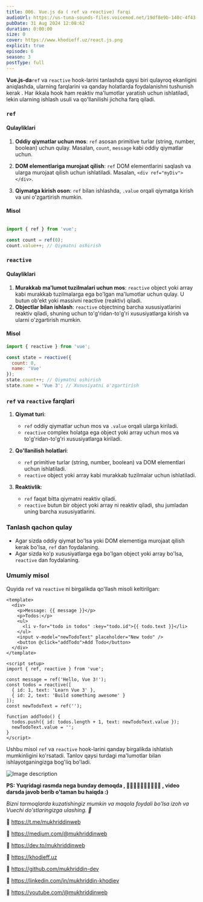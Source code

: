 ```yaml
---
title: 006. Vue.js da ( ref va reactive) farqi
audioUrl: https://us-tuna-sounds-files.voicemod.net/19df8e9b-140c-4f43-8c0e-09c162821765-1658350707858.mp3
pubDate: 31 Aug 2024 12:08:62
duration: 0:00:00
size: 0
cover: https://www.khodieff.uz/react.js.png
explicit: true
episode: 6
season: 3
postType: full
---
```

**Vue.js-da**`ref` va `reactive` hook-larini tanlashda qaysi biri qulayroq ekanligini aniqlashda, ularning farqlarini va qanday holatlarda foydalanishni tushunish kerak . Har ikkala hook ham reaktiv ma'lumotlar yaratish uchun ishlatiladi, lekin ularning ishlash usuli va qo'llanilishi jichcha farq qiladi.

### `ref`

#### Qulayliklari

1. **Oddiy qiymatlar uchun mos**: `ref` asosan primitive turlar (string, number, boolean) uchun qulay. Masalan, `count`, `message` kabi oddiy qiymatlar uchun.

2. **DOM elementlariga murojaat qilish**: `ref` DOM elementlarini saqlash va ularga murojaat qilish uchun ishlatiladi. Masalan, `<div ref="myDiv"></div>`.
3. **Qiymatga kirish oson**: `ref` bilan ishlashda, `.value` orqali qiymatga kirish va uni o'zgartirish mumkin.

#### Misol

```javascript

import { ref } from 'vue';

const count = ref(0);
count.value++; // Qiymatni oshirish

```

### `reactive`

#### Qulayliklari

1. **Murakkab ma'lumot tuzilmalari uchun mos**: `reactive` object yoki array kabi murakkab tuzilmalarga ega bo'lgan ma'lumotlar uchun qulay. U butun ob'ekt yoki massivni reactive (reaktiv) qiladi.
2. **Objectlar bilan ishlash**: `reactive` objectning barcha xususiyatlarini reaktiv qiladi, shuning uchun to'g'ridan-to'g'ri xususiyatlarga kirish va ularni o'zgartirish mumkin.

#### Misol
```javascript
import { reactive } from 'vue';

const state = reactive({
  count: 0,
  name: 'Vue'
});
state.count++; // Qiymatni oshirish
state.name = 'Vue 3'; // Xususiyatni o'zgartirish
```

### `ref` va `reactive` farqlari

1. **Qiymat turi**:
   - `ref` oddiy qiymatlar uchun mos va `.value` orqali ularga kiriladi.
   - `reactive` complex holatga ega object yoki array uchun mos va to'g'ridan-to'g'ri xususiyatlarga kiriladi.

2. **Qo'llanilish holatlari**:
   - `ref` primitive turlar (string, number, boolean) va DOM elementlari uchun ishlatiladi.
   - `reactive` object yoki array kabi murakkab tuzilmalar uchun ishlatiladi.

3. **Reaktivlik**:
   - `ref` faqat bitta qiymatni reaktiv qiladi.
   - `reactive` butun bir object yoki array ni reaktiv qiladi, shu jumladan uning barcha xususiyatlarini.

### Tanlash qachon qulay

- Agar sizda oddiy qiymat bo'lsa yoki DOM elementiga murojaat qilish kerak bo'lsa, `ref` dan foydalaning.
- Agar sizda ko'p xususiyatlarga ega bo'lgan object yoki array bo'lsa, `reactive` dan foydalaning.

### Umumiy misol

Quyida `ref` va `reactive` ni birgalikda qo'llash misoli keltirilgan:

```vue
<template>
  <div>
    <p>Message: {{ message }}</p>
    <p>Todos:</p>
    <ul>
      <li v-for="todo in todos" :key="todo.id">{{ todo.text }}</li>
    </ul>
    <input v-model="newTodoText" placeholder="New todo" />
    <button @click="addTodo">Add Todo</button>
  </div>
</template>

<script setup>
import { ref, reactive } from 'vue';

const message = ref('Hello, Vue 3!');
const todos = reactive([
  { id: 1, text: 'Learn Vue 3' },
  { id: 2, text: 'Build something awesome' }
]);
const newTodoText = ref('');

function addTodo() {
  todos.push({ id: todos.length + 1, text: newTodoText.value });
  newTodoText.value = '';
}
</script>
```

Ushbu misol `ref` va `reactive` hook-larini qanday birgalikda ishlatish mumkinligini ko'rsatadi. Tanlov qaysi turdagi ma'lumotlar bilan ishlayotganingizga bog'liq bo'ladi.


![Image description](https://dev-to-uploads.s3.amazonaws.com/uploads/articles/zpem5yq3onw85o1bvn6t.png)



**PS: Yuqridagi rasmda nega bunday demoqda , 🤔🤔🫢🫢🙄🙄🙄😩😫😫 , video darsda javob berib o'taman bu haiqda :)**


_Bizni tarmoqlarda kuzatishingiz mumkin va maqola foydali bo'lsa izoh va Vuechi do'stlaringizga ulashing. 🫡_

🔗 https://t.me/mukhriddinweb

🔗 https://medium.com/@mukhriddinweb

🔗 https://dev.to/mukhriddinweb

🔗 https://khodieff.uz

🔗 https://github.com/mukhriddin-dev

🔗 https://linkedin.com/in/mukhriddin-khodiev

🔗 https://youtube.com/@mukhriddinweb